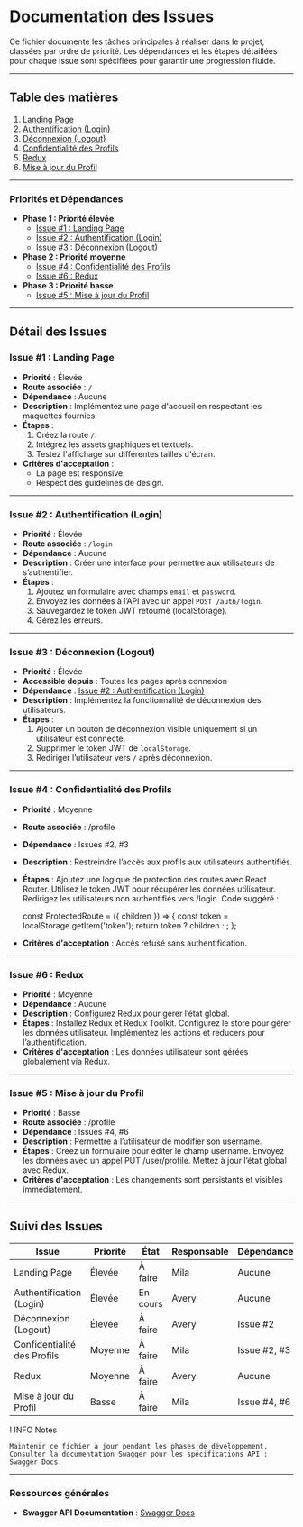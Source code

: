 # Documentation des Issues

Ce fichier documente les tâches principales à réaliser dans le projet, classées par ordre de priorité. Les dépendances et les étapes détaillées pour chaque issue sont spécifiées pour garantir une progression fluide.

---

## **Table des matières**

1. [Landing Page](#issue-1-landing-page)
2. [Authentification (Login)](#issue-2-authentification-login)
3. [Déconnexion (Logout)](#issue-3-déconnexion-logout)
4. [Confidentialité des Profils](#issue-4-confidentialité-des-profils)
5. [Redux](#issue-6-redux)
6. [Mise à jour du Profil](#issue-5-mise-à-jour-du-profil)

---

### **Priorités et Dépendances**

-   **Phase 1 : Priorité élevée**
    -   [Issue #1 : Landing Page](#issue-1-landing-page)
    -   [Issue #2 : Authentification (Login)](#issue-2-authentification-login)
    -   [Issue #3 : Déconnexion (Logout)](#issue-3-déconnexion-logout)
-   **Phase 2 : Priorité moyenne**
    -   [Issue #4 : Confidentialité des Profils](#issue-4-confidentialité-des-profils)
    -   [Issue #6 : Redux](#issue-6-redux)
-   **Phase 3 : Priorité basse**
    -   [Issue #5 : Mise à jour du Profil](#issue-5-mise-à-jour-du-profil)

---

## **Détail des Issues**

### **Issue #1 : Landing Page**

-   **Priorité** : Élevée
-   **Route associée** : `/`
-   **Dépendance** : Aucune
-   **Description** : Implémentez une page d'accueil en respectant les maquettes fournies.
-   **Étapes** :
    1. Créez la route `/`.
    2. Intégrez les assets graphiques et textuels.
    3. Testez l'affichage sur différentes tailles d'écran.
-   **Critères d'acceptation** :
    -   La page est responsive.
    -   Respect des guidelines de design.

---

### **Issue #2 : Authentification (Login)**

-   **Priorité** : Élevée
-   **Route associée** : `/login`
-   **Dépendance** : Aucune
-   **Description** : Créer une interface pour permettre aux utilisateurs de s’authentifier.
-   **Étapes** :
    1. Ajoutez un formulaire avec champs `email` et `password`.
    2. Envoyez les données à l’API avec un appel `POST /auth/login`.
    3. Sauvegardez le token JWT retourné (localStorage).
    4. Gérez les erreurs.

---

### **Issue #3 : Déconnexion (Logout)**

-   **Priorité** : Élevée
-   **Accessible depuis** : Toutes les pages après connexion
-   **Dépendance** : [Issue #2 : Authentification (Login)](#issue-2-authentification-login)
-   **Description** : Implémentez la fonctionnalité de déconnexion des utilisateurs.
-   **Étapes** :
    1. Ajouter un bouton de déconnexion visible uniquement si un utilisateur est connecté.
    2. Supprimer le token JWT de `localStorage`.
    3. Rediriger l’utilisateur vers `/` après déconnexion.

---

### **Issue #4 : Confidentialité des Profils**

-   **Priorité** : Moyenne
-   **Route associée** : /profile
-   **Dépendance** : Issues #2, #3
-   **Description** : Restreindre l’accès aux profils aux utilisateurs authentifiés.
-   **Étapes** :
    Ajoutez une logique de protection des routes avec React Router.
    Utilisez le token JWT pour récupérer les données utilisateur.
    Redirigez les utilisateurs non authentifiés vers /login.
    Code suggéré :

    const ProtectedRoute = ({ children }) => {
    const token = localStorage.getItem('token');
    return token ? children : <Navigate to="/login" />;
    };

-   **Critères d'acceptation** :
    Accès refusé sans authentification.

---

### **Issue #6 : Redux**

-   **Priorité** : Moyenne
-   **Dépendance** : Aucune
-   **Description** : Configurez Redux pour gérer l’état global.
-   **Étapes** :
    Installez Redux et Redux Toolkit.
    Configurez le store pour gérer les données utilisateur.
    Implémentez les actions et reducers pour l’authentification.
-   **Critères d'acceptation** :
    Les données utilisateur sont gérées globalement via Redux.

---

### **Issue #5 : Mise à jour du Profil**

-   **Priorité** : Basse
-   **Route associée** : /profile
-   **Dépendance** : Issues #4, #6
-   **Description** : Permettre à l’utilisateur de modifier son username.
-   **Étapes** :
    Créez un formulaire pour éditer le champ username.
    Envoyez les données avec un appel PUT /user/profile.
    Mettez à jour l’état global avec Redux.
-   **Critères d'acceptation** :
    Les changements sont persistants et visibles immédiatement.

---

## **Suivi des Issues**

| Issue                       | Priorité | État     | Responsable | Dépendance   |
| --------------------------- | -------- | -------- | ----------- | ------------ |
| Landing Page                | Élevée   | À faire  | Mila        | Aucune       |
| Authentification (Login)    | Élevée   | En cours | Avery       | Aucune       |
| Déconnexion (Logout)        | Élevée   | À faire  | Avery       | Issue #2     |
| Confidentialité des Profils | Moyenne  | À faire  | Mila        | Issue #2, #3 |
| Redux                       | Moyenne  | À faire  | Avery       | Aucune       |
| Mise à jour du Profil       | Basse    | À faire  | Mila        | Issue #4, #6 |

! INFO Notes

    Maintenir ce fichier à jour pendant les phases de développement.
    Consulter la documentation Swagger pour les spécifications API : Swagger Docs.

---

### **Ressources générales**

-   **Swagger API Documentation** : [Swagger Docs](http://localhost:3001/api-docs)

